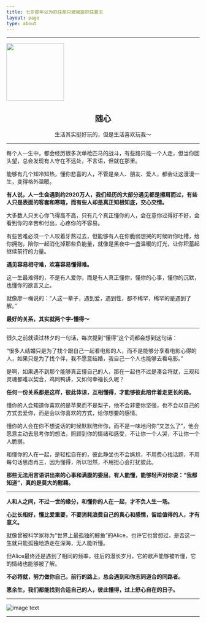 ```yaml
---
title: 七岁那年以为抓住那只蝉就能抓住夏天
layout: page
type: about
---
```


-----

<img src="https://blog.wang64.cn/assets/images/avatar.gif" height="150px" width="150px" />

<h2 align="center">随心</h2>

<p align="center">生活其实挺好玩的，但是生活喜欢玩我～</p>

-----

每个人一生中，都会经历很多次单枪匹马的战斗，有些路只能一个人走，但当你回头望，总会发现有人守在不远处，不言语，但就在那里。
 
能够有几个知冷知热，懂你悲喜的人，不管是亲人、朋友、爱人，都会让这漫漫一生，变得格外温暖。
 
**有人说，人一生会遇到约2920万人，我们经历的大部分遇见都是擦肩而过，有些人只是表面的客套和寒暄，而有些人却是真正知根知底，交心交情。**
 
大多数人只关心你飞得高不高，只有几个真正懂你的人，会在意你过得好不好，会看到你的辛苦和付出，心疼你的不容易。
 
有些苦难必须一个人咬着牙熬过去，但能够有人在你脆弱想哭的时候听你吐槽，给你拥抱，陪你一起消化掉那些负能量，就像是黑夜中一盏温暖的灯光，让你积蓄起继续前行的力量。
 
**遇见容易相守难，欢喜容易懂得难。**
 
这一生最难得的，不是有人爱你，而是有人真正懂你，懂你的心事，懂你的沉默，也懂你的欲言又止。
 
就像廖一梅说的：“人这一辈子，遇到爱，遇到性，都不稀罕，稀罕的是遇到了解。”
 
**最好的关系，其实就两个字-懂得～**

-----

很久之前就读过林夕的一句话，每次提到“懂得”这个词都会想到这句话：
 
“很多人结婚只是为了找个跟自己一起看电影的人，而不是能够分享看电影心得的人，如果只是为了找个伴，我不愿意结婚，我自己一个人也能够去看电影。”
 
是啊，如果遇不到那个能够真正懂自己的人，那在一起也不过是凑合将就，三观和灵魂都难以契合，鸡同鸭讲，又如何幸福长久呢？
 
**任何一份关系都是这样，彼此体谅，互相懂得，才能够彼此陪伴着走更长的路。**

懂你的人会知道你喜欢的是苹果而不是梨子，他不会非要你坚强，也不会以自己的方式去爱你，而是会以你喜欢的方式，给你想要的感情。
 
懂你的人会在你不想说话的时候默默陪伴你，而不是一味地问你“又怎么了”，他会愿意主动去思考你的想法，照顾到你的情绪和感受，不让你一个人哭，不让你一个人脆弱。
 
和懂你的人在一起，是轻松自在的，彼此静坐也不会尴尬，不用费心找话题，不用每句话思虑再三，因为懂得，所以坦然，不用担心会打扰彼此。
 
**那些无法用言语讲出来的心事和满腹的委屈，有人能懂，能够轻声对你说：“我都知道”，真的是莫大的慰藉。**

-----

**人和人之间，不过一世的缘分，和懂你的人在一起，才不负人生一场。**
 
**心比长相好，懂比爱重要，不要消耗浪费自己的真心和感情，留给值得的人，才有意义。**
 
就像曾被科学家称为“世界上最孤独的鲸鱼”的Alice，也许它也曾想过，是否这一生就只能孤独地游走在深海，无人能听懂。

但Alice最终还是遇到了相同的频率，往后的漫长岁月，它的歌声能够被听懂，它的情绪也能够被了解。
 
**不必将就，努力做你自己，前行的路上，总会遇到和你志同道合的同路者。**
 
**愿余生，我们都能找到合适自己的人，彼此懂得，过上舒心自在的日子。**

-----

![image text](https://wang926454.gitee.io/reader/Image/201810/normal/10010.png)

-----